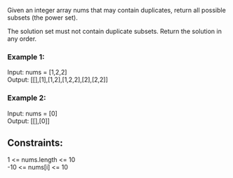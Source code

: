 Given an integer array nums that may contain duplicates, return all possible subsets (the power set).  

The solution set must not contain duplicate subsets. Return the solution in any order.  

 

### Example 1:  
 
Input: nums = [1,2,2]  
Output: [[],[1],[1,2],[1,2,2],[2],[2,2]]  
### Example 2:  

Input: nums = [0]  
Output: [[],[0]]  
 

## Constraints:  

1 <= nums.length <= 10  
-10 <= nums[i] <= 10
